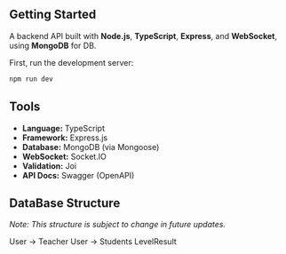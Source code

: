 ## Getting Started

A backend API built with **Node.js**, **TypeScript**, **Express**, and **WebSocket**, using **MongoDB** for DB.

First, run the development server:

```bash
npm run dev
```

## **Tools**

- **Language:** TypeScript
- **Framework:** Express.js
- **Database:** MongoDB (via Mongoose)
- **WebSocket:** Socket.IO
- **Validation:** Joi
- **API Docs:** Swagger (OpenAPI)

## DataBase Structure

_Note: This structure is subject to change in future updates._

User -> Teacher
User -> Students
LevelResult
